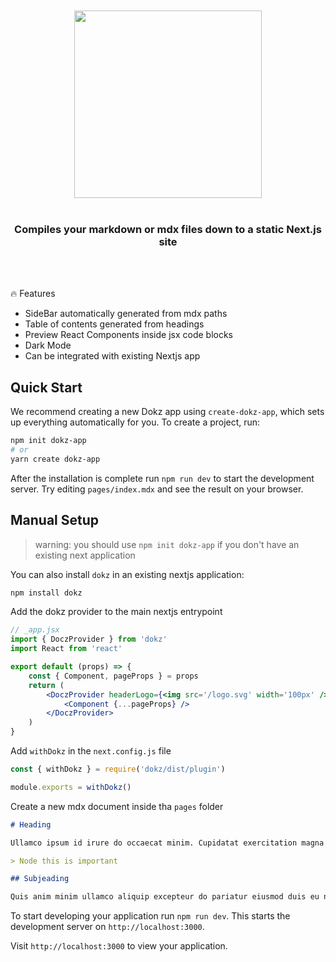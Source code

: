 <div align='center'>
    <br/>
    <br/>
    <img src='http://dokz-docs.now.sh/logo_full.svg' width='300px'>
    <br/>
    <br/>
    <h3>Compiles your markdown or mdx files down to a static Next.js site
    </h3>
    <br/>
    <br/>
</div>

🔥 Features

-   SideBar automatically generated from mdx paths
-   Table of contents generated from headings
-   Preview React Components inside jsx code blocks
-   Dark Mode
-   Can be integrated with existing Nextjs app

## Quick Start

We recommend creating a new Dokz app using `create-dokz-app`, which sets up everything automatically for you. To create a project, run:

```bash
npm init dokz-app
# or
yarn create dokz-app
```

After the installation is complete run `npm run dev` to start the development server. Try editing `pages/index.mdx` and see the result on your browser.

## Manual Setup

> warning: you should use `npm init dokz-app` if you don't have an existing next application

You can also install `dokz` in an existing nextjs application:

```bash
npm install dokz
```

Add the dokz provider to the main nextjs entrypoint

```jsx
// _app.jsx
import { DoczProvider } from 'dokz'
import React from 'react'

export default (props) => {
    const { Component, pageProps } = props
    return (
        <DoczProvider headerLogo={<img src='/logo.svg' width='100px' />}>
            <Component {...pageProps} />
        </DoczProvider>
    )
}
```

Add `withDokz` in the `next.config.js` file

```js
const { withDokz } = require('dokz/dist/plugin')

module.exports = withDokz()
```

Create a new mdx document inside tha `pages` folder

```md
# Heading

Ullamco ipsum id irure do occaecat minim. Cupidatat exercitation magna sit sunt aliqua voluptate excepteur amet dolor ea do. Consectetur veniam deserunt ullamco irure ullamco. Voluptate magna tempor elit voluptate velit enim dolor nulla sit fugiat exercitation. Anim deserunt Lorem aliquip cillum duis deserunt consequat sit culpa commodo.

> Node this is important

## Subjeading

Quis anim minim ullamco aliquip excepteur do pariatur eiusmod duis eu non. Duis deserunt Lorem nulla non duis voluptate dolore et. Do veniam mollit in do ad id enim anim dolore sint labore quis consequat.
```

To start developing your application run `npm run dev`. This starts the development server on `http://localhost:3000`.

Visit `http://localhost:3000` to view your application.
